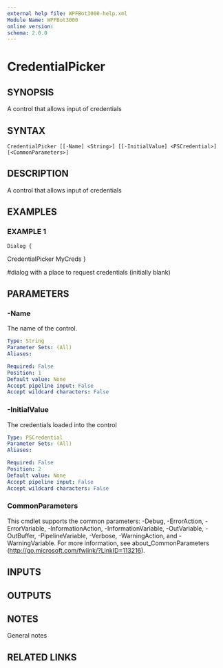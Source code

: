 ```yaml
---
external help file: WPFBot3000-help.xml
Module Name: WPFBot3000
online version:
schema: 2.0.0
---
```


# CredentialPicker

## SYNOPSIS
A control that allows input of credentials

## SYNTAX

```
CredentialPicker [[-Name] <String>] [[-InitialValue] <PSCredential>] [<CommonParameters>]
```

## DESCRIPTION
A control that allows input of credentials

## EXAMPLES

### EXAMPLE 1
```
Dialog {
```

CredentialPicker MyCreds
}

#dialog with a place to request credentials (initially blank)

## PARAMETERS

### -Name
The name of the control.

```yaml
Type: String
Parameter Sets: (All)
Aliases:

Required: False
Position: 1
Default value: None
Accept pipeline input: False
Accept wildcard characters: False
```

### -InitialValue
The credentials loaded into the control

```yaml
Type: PSCredential
Parameter Sets: (All)
Aliases:

Required: False
Position: 2
Default value: None
Accept pipeline input: False
Accept wildcard characters: False
```

### CommonParameters
This cmdlet supports the common parameters: -Debug, -ErrorAction, -ErrorVariable, -InformationAction, -InformationVariable, -OutVariable, -OutBuffer, -PipelineVariable, -Verbose, -WarningAction, and -WarningVariable.
For more information, see about_CommonParameters (http://go.microsoft.com/fwlink/?LinkID=113216).

## INPUTS

## OUTPUTS

## NOTES
General notes

## RELATED LINKS
